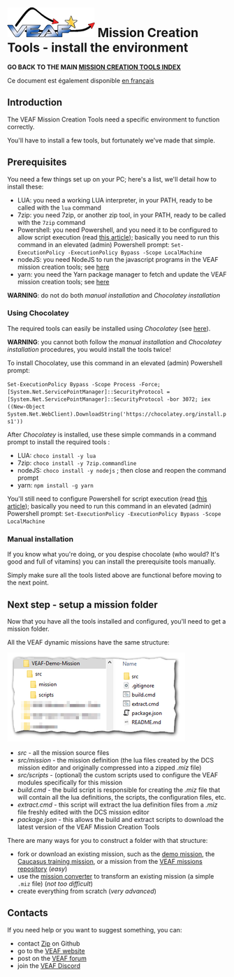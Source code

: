 # [![VEAF-logo]][VEAF website] Mission Creation Tools - install the environment

**GO BACK TO THE MAIN [MISSION CREATION TOOLS INDEX](../index.md)**

Ce document est également disponible [en français](index.fr.md)

## Introduction

The VEAF Mission Creation Tools need a specific environment to function correctly.

You'll have to install a few tools, but fortunately we've made that simple.

## Prerequisites

You need a few things set up on your PC; here's a list, we'll detail how to install these:

- LUA: you need a working LUA interpreter, in your PATH, ready to be called with the `lua` command
- 7zip: you need 7zip, or another zip tool, in your PATH, ready to be called with the `7zip` command
- Powershell: you need Powershell, and you need it to be configured to allow script execution (read [this article](https://docs.microsoft.com/en-us/powershell/module/microsoft.powershell.security/set-executionpolicy?view=powershell-7.1)); basically you need to run this command in an elevated (admin) Powershell prompt: `Set-ExecutionPolicy -ExecutionPolicy Bypass -Scope LocalMachine`
- nodeJS: you need NodeJS to run the javascript programs in the VEAF mission creation tools; see [here](https://nodejs.org/en/)
- yarn: you need the Yarn package manager to fetch and update the VEAF mission creation tools; see [here](https://yarnpkg.com/)

**WARNING**: do not do both *manual installation* and *Chocolatey installation*

### Using Chocolatey

The required tools can easily be installed using *Chocolatey* (see [here](https://chocolatey.org/)).

**WARNING**: you cannot both follow the *manual installation* and *Chocolatey installation* procedures, you would install the tools twice!

To install Chocolatey, use this command  in an elevated (admin) Powershell prompt:

`Set-ExecutionPolicy Bypass -Scope Process -Force; [System.Net.ServicePointManager]::SecurityProtocol = [System.Net.ServicePointManager]::SecurityProtocol -bor 3072; iex ((New-Object System.Net.WebClient).DownloadString('https://chocolatey.org/install.ps1'))`

After *Chocolatey* is installed, use these simple commands in a command prompt to install the required tools :

- LUA: `choco install -y lua`
- 7zip: `choco install -y 7zip.commandline`
- nodeJS: `choco install -y nodejs` ; then close and reopen the command prompt
- yarn: `npm install -g yarn`

You'll still need to configure Powershell for script execution (read [this article](https://docs.microsoft.com/en-us/powershell/module/microsoft.powershell.security/set-executionpolicy?view=powershell-7.1)); basically you need to run this command in an elevated (admin) Powershell prompt: `Set-ExecutionPolicy -ExecutionPolicy Bypass -Scope LocalMachine`

### Manual installation

If you know what you're doing, or you despise chocolate (who would? It's good and full of vitamins) you can install the prerequisite tools manually.

Simply make sure all the tools listed above are functional before moving to the next point.

## Next step - setup a mission folder

Now that you have all the tools installed and configured, you'll need to get a mission folder.

All the VEAF dynamic missions have the same structure:

![demo-mission-structure]

* *src* - all the mission source files
* *src/mission* - the mission definition (the lua files created by the DCS mission editor and originally compressed into a zipped *.miz* file)
* *src/scripts* - (optional) the custom scripts used to configure the VEAF modules specifically for this mission
* *build.cmd* - the build script is responsible for creating the *.miz* file that will contain all the lua definitions, the scripts, the configuration files, etc.
* *extract.cmd* - this script will extract the lua definition files from a *.miz* file freshly edited with the DCS mission editor
* *package.json* - this allows the build and extract scripts to download the latest version of the VEAF Mission Creation Tools

There are many ways for you to construct a folder with that structure:
* fork or download an existing mission, such as the [demo mission][VEAF-demo-mission-repository], the [Caucasus training mission][VEAF-Open-Training-Mission-repository], or a mission from the [VEAF missions repository][VEAF-Multiplayer-Missions-repository] (*easy*)
* use the [mission converter][VEAF-mission-converter-repository] to transform an existing mission (a simple `.miz` file) (*not too difficult*)
* create everything from scratch (*very advanced*)

## Contacts

If you need help or you want to suggest something, you can:

* contact [Zip][Zip on Github] on Github
* go to the [VEAF website]
* post on the [VEAF forum]
* join the [VEAF Discord]


[Badge-Discord]: https://img.shields.io/discord/471061487662792715?label=VEAF%20Discord&style=for-the-badge
[VEAF-logo]: ../.images/logo.png?raw=true
[VEAF Discord]: https://www.veaf.org/discord
[Zip on Github]: https://github.com/davidp57
[VEAF website]: https://www.veaf.org
[VEAF forum]: https://www.veaf.org/forum

[VEAF-Mission-Creation-Tools-repository]: https://github.com/VEAF/VEAF-Mission-Creation-Tools
[VEAF-mission-converter-repository]:https://github.com/VEAF/VEAF-mission-converter
[VEAF-demo-mission-repository]: https://github.com/VEAF/VEAF-Demo-Mission
[VEAF-Open-Training-Mission-repository]: https://github.com/VEAF/VEAF-Open-Training-Mission
[VEAF-Multiplayer-Missions-repository]: https://github.com/VEAF/VEAF-Multiplayer-Missions

[demo-mission-structure]: ../.images/demo-mission-structure.png